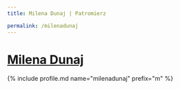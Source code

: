 ```yaml
---
title: Milena Dunaj | Patromierz

permalink: /milenadunaj
---
```


# [Milena Dunaj](https://patronite.pl/milenadunaj)

{% include profile.md name="milenadunaj" prefix="m" %}
